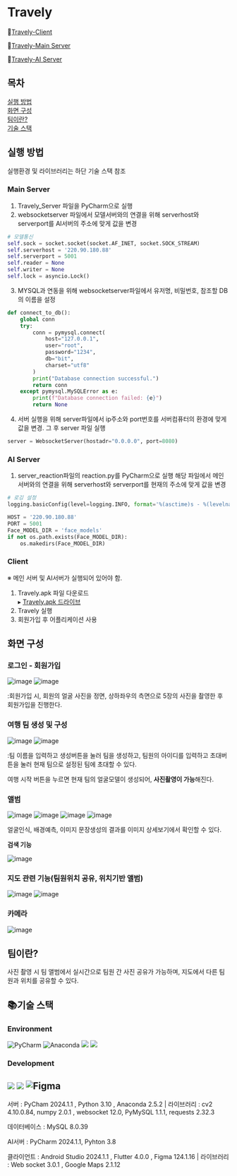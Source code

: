 # Travely
🎒[Travely-Client](https://github.com/rlawndud/Travely.git)

🎒[Travely-Main Server](https://github.com/rlawndud/Travely_Server.git)

🎒[Travely-AI Server](https://github.com/rlawndud/Travely_AiServer.git)

## 목차
[실행 방법](#실행-방법)<br>
[화면 구성](https://github.com/rlawndud/Travely/blob/master/README.md#%ED%99%94%EB%A9%B4-%EA%B5%AC%EC%84%B1)<br>
[팀이란?](https://github.com/rlawndud/Travely/blob/master/README.md#%ED%8C%80%EC%9D%B4%EB%9E%80)<br>
[기술 스택](https://github.com/rlawndud/Travely/blob/master/README.md#%EA%B8%B0%EC%88%A0-%EC%8A%A4%ED%83%9D)
## 실행 방법
실행환경 및 라이브러리는 하단 기술 스택 참조
### Main Server
1. Travely_Server 파일을 PyCharm으로 실행
2. websocketserver 파일에서 모델서버와의 연결을 위해 serverhost와 serverport를 AI서버의 주소에 맞게 값을 변경
```python
# 모델통신
self.sock = socket.socket(socket.AF_INET, socket.SOCK_STREAM)
self.serverhost = '220.90.180.88'
self.serverport = 5001
self.reader = None
self.writer = None
self.lock = asyncio.Lock()
```
3. MYSQL과 연동을 위해 websocketserver파일에서 유저명, 비밀번호, 참조할 DB의 이름을 설정
```python
def connect_to_db():
    global conn
    try:
        conn = pymysql.connect(
            host="127.0.0.1",
            user="root",
            password="1234",
            db="bit",
            charset="utf8"
        )
        print("Database connection successful.")
        return conn
    except pymysql.MySQLError as e:
        print(f"Database connection failed: {e}")
        return None
```
4. 서버 실행을 위해 server파일에서 ip주소와 port번호를 서버컴퓨터의 환경에 맞게 값을 변경. 그 후 server 파일 실행
```python
server = WebsocketServer(hostadr="0.0.0.0", port=8080)
```
### AI Server
1. server_reaction파일의 reaction.py를 PyCharm으로 실행
   해당 파일에서 메인 서버와의 연결을 위해 serverhost와 serverport를 현재의 주소에 맞게 값을 변경
```python
# 로깅 설정
logging.basicConfig(level=logging.INFO, format='%(asctime)s - %(levelname)s - %(message)s')

HOST = '220.90.180.88'
PORT = 5001
Face_MODEL_DIR = 'face_models'
if not os.path.exists(Face_MODEL_DIR):
    os.makedirs(Face_MODEL_DIR)
```
### Client
※ 메인 서버 및 AI서버가 실행되어 있어야 함.
1. Travely.apk 파일 다운로드 <br>
   ▸ [Travely.apk 드라이브](https://drive.google.com/file/d/1EaEVQhjnvwcDheTc9i5SGJP3PjgChc6n/view?usp=sharing)
2. Travely 실행
3. 회원가입 후 어플리케이션 사용

## 화면 구성
### **로그인 - 회원가입**

![image](https://github.com/user-attachments/assets/e07c9ee4-46d1-449a-bf1a-35b02fc6caa2)
![image](https://github.com/user-attachments/assets/84fb919e-b903-4393-9ba0-350dce862400)

:회원가입 시, 회원의 얼굴 사진을 정면, 상하좌우의 측면으로 5장의 사진을 촬영한 후 회원가입을 진행한다.

### **여행 팀 생성 및 구성**

![image](https://github.com/user-attachments/assets/6c6b0784-b177-4231-b371-8d9178a1896b)
![image](https://github.com/user-attachments/assets/719f0707-8429-447f-aee6-1e37c02098c8)

:팀 이름을 입력하고 생성버튼을 눌러 팀을 생성하고,
팀원의 아이디를 입력하고 초대버튼을 눌러 현재 팀으로 설정된 팀에 초대할 수 있다.

여행 시작 버튼을 누르면 현재 팀의 얼굴모델이 생성되어, **사진촬영이 가능**해진다.

### **앨범**
![image](https://github.com/user-attachments/assets/cb09c188-a754-4ffa-bde4-1e5882a3fff7)
![image](https://github.com/user-attachments/assets/f62b9fd8-c0f2-4048-8677-e4f4783cd913)
![image](https://github.com/user-attachments/assets/83f7b1cc-c79e-4cdc-b829-901b73a60597)
![image](https://github.com/user-attachments/assets/d7b5e231-1978-498e-be21-84b1656d025f)

얼굴인식, 배경예측, 이미지 문장생성의 결과를 이미지 상세보기에서 확인할 수 있다.

**검색 기능**

![image](https://github.com/user-attachments/assets/4d518a6b-935b-4679-af14-afc554a1d7b6)

### **지도 관련 기능(팀원위치 공유, 위치기반 앨범)**

![image](https://github.com/user-attachments/assets/7c4fb183-fc85-4888-8fb6-81f47911bfda)
![image](https://github.com/user-attachments/assets/f99d6c13-c5c7-45ea-8d43-c6ba25fbf34f)

### **카메라**
![image](https://github.com/user-attachments/assets/78fa6228-f4a4-4e9c-92b2-3b82a4fa41f7)

## 팀이란?

사진 촬영 시 팀 앨범에서 실시간으로 팀원 간 사진 공유가 가능하며, 지도에서 다른 팀원과 위치를 공유할 수 있다.

## 📚기술 스택
### Environment

![PyCharm](https://img.shields.io/badge/pycharm-143?style=for-the-badge&logo=pycharm&logoColor=black&color=black&labelColor=green) ![Anaconda](https://img.shields.io/badge/Anaconda-%2344A833.svg?style=for-the-badge&logo=anaconda&logoColor=white) <img src="https://img.shields.io/badge/mysql-4479A1?style=for-the-badge&logo=mysql&logoColor=white"> <img src="https://img.shields.io/badge/github-181717?style=for-the-badge&logo=github&logoColor=white"> 
<br>

### Development

<img src="https://img.shields.io/badge/python-3776AB?style=for-the-badge&logo=python&logoColor=white"> <img src="https://img.shields.io/badge/flutter-02569B?style=for-the-badge&logo=flutter&logoColor=white"> ![Figma](https://img.shields.io/badge/figma-%23F24E1E.svg?style=for-the-badge&logo=figma&logoColor=white)
<br>
--

서버 : PyCham 2024.1.1 , Python 3.10 , Anaconda 2.5.2 |
라이브러리 : cv2 4.10.0.84, numpy 2.0.1 , websocket 12.0, PyMySQL 1.1.1, requests 2.32.3

데이터베이스 : MySQL 8.0.39

AI서버 : PyCharm 2024.1.1, Pyhton 3.8

클라이언트 : Android Studio 2024.1.1 , Flutter 4.0.0 , Figma 124.1.16 |
라이브러리 : Web socket 3.0.1 , Google Maps 2.1.12
